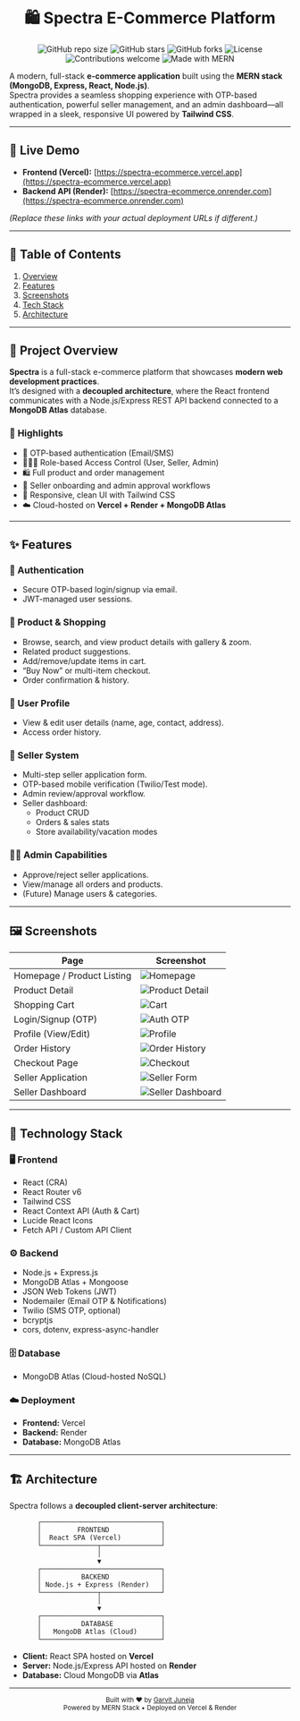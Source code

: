 <div align="center">

# 🛍️ **Spectra E-Commerce Platform**

![GitHub repo size](https://img.shields.io/github/repo-size/garvit027/spectra-ecommerce?color=brightgreen&style=for-the-badge)
![GitHub stars](https://img.shields.io/github/stars/garvit027/spectra-ecommerce?color=yellow&style=for-the-badge)
![GitHub forks](https://img.shields.io/github/forks/garvit027/spectra-ecommerce?color=blue&style=for-the-badge)
![License](https://img.shields.io/github/license/garvit027/spectra-ecommerce?color=orange&style=for-the-badge)
![Contributions welcome](https://img.shields.io/badge/contributions-welcome-brightgreen?style=for-the-badge)
![Made with MERN](https://img.shields.io/badge/MADE%20WITH-MERN-blue?style=for-the-badge)

</div>

A modern, full-stack **e-commerce application** built using the **MERN stack (MongoDB, Express, React, Node.js)**.  
Spectra provides a seamless shopping experience with OTP-based authentication, powerful seller management, and an admin dashboard—all wrapped in a sleek, responsive UI powered by **Tailwind CSS**.

---

## 🚀 **Live Demo**

- **Frontend (Vercel):** [https://spectra-ecommerce.vercel.app](https://spectra-ecommerce.vercel.app)  
- **Backend API (Render):** [https://spectra-ecommerce.onrender.com](https://spectra-ecommerce.onrender.com)

*(Replace these links with your actual deployment URLs if different.)*

---

## 📖 **Table of Contents**

1. [Overview](#-project-overview)
2. [Features](#-features)
3. [Screenshots](#-screenshots)
4. [Tech Stack](#-technology-stack)
5. [Architecture](#-architecture)

---

## 🧩 **Project Overview**

**Spectra** is a full-stack e-commerce platform that showcases **modern web development practices**.  
It’s designed with a **decoupled architecture**, where the React frontend communicates with a Node.js/Express REST API backend connected to a **MongoDB Atlas** database.

### 🎯 **Highlights**

- 🔑 OTP-based authentication (Email/SMS)
- 🧑‍🤝‍🧑 Role-based Access Control (User, Seller, Admin)
- 🛍️ Full product and order management
- 💼 Seller onboarding and admin approval workflows
- 🎨 Responsive, clean UI with Tailwind CSS
- ☁️ Cloud-hosted on **Vercel + Render + MongoDB Atlas**

---

## ✨ **Features**

### 🔐 Authentication
- Secure OTP-based login/signup via email.
- JWT-managed user sessions.

### 🛒 Product & Shopping
- Browse, search, and view product details with gallery & zoom.
- Related product suggestions.
- Add/remove/update items in cart.
- “Buy Now” or multi-item checkout.
- Order confirmation & history.

### 👤 User Profile
- View & edit user details (name, age, contact, address).
- Access order history.

### 🏪 Seller System
- Multi-step seller application form.
- OTP-based mobile verification (Twilio/Test mode).
- Admin review/approval workflow.
- Seller dashboard:
  - Product CRUD
  - Orders & sales stats
  - Store availability/vacation modes

### 🧑‍💼 Admin Capabilities
- Approve/reject seller applications.
- View/manage all orders and products.
- (Future) Manage users & categories.

---

## 🖼️ **Screenshots**



| Page | Screenshot |
|------|-------------|
| Homepage / Product Listing | ![Homepage](https://i.ibb.co/7xQVZ4nM/Screenshot-2025-10-24-at-6-48-15-PM.png) |
| Product Detail | ![Product Detail](https://i.ibb.co/MxLLRk1b/Screenshot-2025-10-24-at-6-48-22-PM.png) |
| Shopping Cart | ![Cart](https://i.ibb.co/Wp5rvxnV/Screenshot-2025-10-24-at-6-49-26-PM.png) |
| Login/Signup (OTP) | ![Auth OTP](https://i.ibb.co/5xnNSPfv/Screenshot-2025-10-24-at-6-50-15-PM.png) |
| Profile (View/Edit) | ![Profile](https://i.ibb.co/tpWfYzxh/Screenshot-2025-10-24-at-6-48-44-PM.png) |
| Order History | ![Order History](https://i.ibb.co/kgd2tTdj/Screenshot-2025-10-24-at-6-48-37-PM.png) |
| Checkout Page | ![Checkout](https://i.ibb.co/vGRTM2h/Screenshot-2025-10-24-at-6-49-32-PM.png) |
| Seller Application | ![Seller Form](https://i.ibb.co/WNdgK7Ck/Screenshot-2025-10-24-at-6-50-57-PM.png) |
| Seller Dashboard | ![Seller Dashboard](https://i.ibb.co/GQFQK0vb/Screenshot-2025-10-24-at-6-48-50-PM.png) |

---

## 🧱 **Technology Stack**

### 🖥️ **Frontend**
- React (CRA)
- React Router v6
- Tailwind CSS
- React Context API (Auth & Cart)
- Lucide React Icons
- Fetch API / Custom API Client

### ⚙️ **Backend**
- Node.js + Express.js
- MongoDB Atlas + Mongoose
- JSON Web Tokens (JWT)
- Nodemailer (Email OTP & Notifications)
- Twilio (SMS OTP, optional)
- bcryptjs
- cors, dotenv, express-async-handler

### 🗄️ **Database**
- MongoDB Atlas (Cloud-hosted NoSQL)

### ☁️ **Deployment**
- **Frontend:** Vercel  
- **Backend:** Render  
- **Database:** MongoDB Atlas  

---

## 🏗️ **Architecture**

Spectra follows a **decoupled client-server architecture**:

           ┌──────────────────────────────┐
           │         FRONTEND             │
           │  React SPA (Vercel)          │
           └──────────────┬───────────────┘
                          │
                          ▼
           ┌──────────────────────────────┐
           │          BACKEND             │
           │ Node.js + Express (Render)   │
           └──────────────┬───────────────┘
                          │
                          ▼
           ┌──────────────────────────────┐
           │          DATABASE            │
           │   MongoDB Atlas (Cloud)      │
           └──────────────────────────────┘


- **Client:** React SPA hosted on **Vercel**  
- **Server:** Node.js/Express API hosted on **Render**  
- **Database:** Cloud MongoDB via **Atlas**

---


<div align="center"> <sub>Built with ❤️ by <a href="https://github.com/garvit027">Garvit Juneja</a></sub><br/> <sub>Powered by MERN Stack • Deployed on Vercel & Render</sub> </div> 

